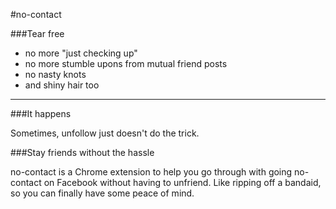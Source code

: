 #no-contact

###Tear free
* no more "just checking up"
* no more stumble upons from mutual friend posts
* no nasty knots
* and shiny hair too

---
###It happens

Sometimes, unfollow just doesn't do the trick.

###Stay friends without the hassle

no-contact is a Chrome extension to help you go through with going no-contact on Facebook without having to unfriend. Like ripping off a bandaid, so you can finally have some peace of mind.
